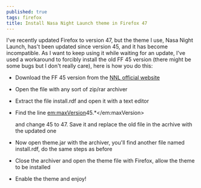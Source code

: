 ```yaml
---
published: true
tags: firefox
title: Install Nasa Night Launch theme in Firefox 47
---
```

I've recently updated Firefox to version 47, but the theme I use, Nasa Night Launch, has't been updated since version 45, and it has become incompatible.
As I want to keep using it while waiting for an update, I've used a workaround to forcibly install the old FF 45 version (there might be some bugs but I don't really care), here is how you do this:

- Download the FF 45 version from the [NNL official website](http://mcdavis.dreamhosters.com/nnlopenbeta/index.html)
- Open the file with any sort of zip/rar archiver
- Extract the file install.rdf and open it with a text editor
- Find the line
	<em:maxVersion>45.*</em:maxVersion>
  
  and change 45 to 47. Save it and replace the old file in the acrhive with the updated one 
- Now open theme.jar with the archiver, you'll find another file named install.rdf, do the same steps as before
- Close the archiver and open the theme file with Firefox, allow the theme to be installed
- Enable the theme and enjoy!

